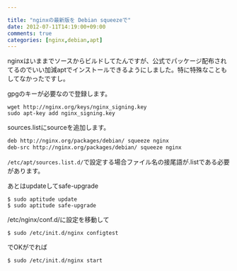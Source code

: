 ```yaml
---

title: "nginxの最新版を Debian squeezeで"
date: 2012-07-11T14:19:00+09:00
comments: true
categories: [nginx,debian,apt]
---
```

nginxはいままでソースからビルドしてたんですが、公式でパッケージ配布されてるのでいい加減aptでインストールできるようにしました。特に特殊なこともしてなかったですし。


gpgのキーが必要なので登録します。


```
wget http://nginx.org/keys/nginx_signing.key
sudo apt-key add nginx_signing.key
```

sources.listにsourceを追加します。

``` bash /etc/apt/sources.list.d/nginx.list
deb http://nginx.org/packages/debian/ squeeze nginx
deb-src http://nginx.org/packages/debian/ squeeze nginx
```

`/etc/apt/sources.list.d/`で設定する場合ファイル名の接尾語が.listである必要があります。


あとはupdateしてsafe-upgrade
```
$ sudo aptitude update
$ sudo aptitude safe-upgrade
```

/etc/nginx/conf.d/に設定を移動して

```
$ sudo /etc/init.d/nginx configtest
```

でOKがでれば

```
$ sudo /etc/init.d/nginx start
```
